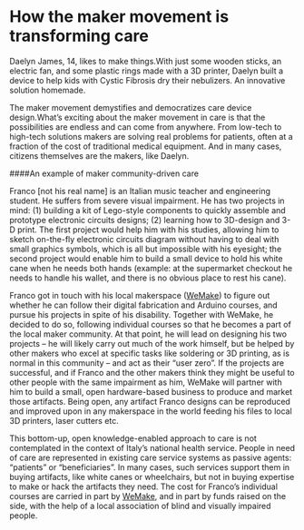 # How the maker movement is transforming care


Daelyn James, 14, likes to make things.With just some wooden sticks, an electric fan, and some plastic rings made with a 3D printer, Daelyn built a device to help kids with Cystic Fibrosis dry their nebulizers. An innovative solution homemade.

The maker movement demystifies and democratizes care device design.What’s exciting about the maker movement in care is that the possibilities are endless and can come from anywhere. From low-tech to high-tech solutions makers are solving real problems for patients, often at a fraction of the cost of traditional medical equipment. And in many cases, citizens themselves are the makers, like Daelyn. 

####An example of maker community-driven care

Franco [not his real name] is an Italian music teacher and engineering student. He suffers from severe visual impairment. He has two projects in mind: (1) building a kit of Lego-style components to quickly assemble and prototype electronic circuits designs; (2) learning how to 3D-design and 3-D print. The first project would help him with his studies, allowing him to sketch on-the-fly electronic circuits diagram without having to deal with small graphics symbols, which is all but impossible with his eyesight; the second project would enable him to build a small device to hold his white cane when he needs both hands (example: at the supermarket checkout he needs to handle his wallet, and there is no obvious place to rest his cane).

Franco got in touch with his local makerspace ([WeMake](http://wemake.cc)) to figure out whether he can follow their digital fabrication and Arduino courses, and pursue his projects in spite of his disability. Together with WeMake, he decided to do so, following individual courses so that he becomes a part of the local maker community. At that point, he will lead on designing his two projects – he will likely carry out much of the work himself, but be helped by other makers who excel at specific tasks like soldering or 3D printing, as is normal in this community – and act as their “user zero”. If the projects are successful, and if Franco and the other makers think they might be useful to other people with the same impairment as him, WeMake will partner with him to build a small, open hardware-based business to produce and market those artifacts. Being open, any artifact Franco designs can be reproduced and improved upon in any makerspace in the world feeding his files to local 3D printers, laser cutters etc.

This bottom-up, open knowledge-enabled approach to care is not contemplated in the context of Italy’s national health service. People in need of care are represented in existing care service systems as passive agents: “patients” or “beneficiaries”. In many cases, such services support them in buying artifacts, like white canes or wheelchairs, but not in buying expertise to make or hack the artifacts they need. The cost for Franco’s individual courses are carried in part by [WeMake](http://wemake.cc), and in part by funds raised on the side, with the help of a local association of blind and visually impaired people.
